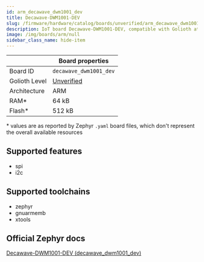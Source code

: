 ```yaml
---
id: arm_decawave_dwm1001_dev
title: Decawave-DWM1001-DEV
slug: /firmware/hardware/catalog/boards/unverified/arm_decawave_dwm1001_dev
description: IoT board Decawave-DWM1001-DEV, compatible with Golioth at unverified level.
image: /img/boards/arm/null
sidebar_class_name: hide-item
---
```


[//]: # (This is an auto-generated file, do not edit! Changes to it will be lost upon re-generation)



|                | Board properties     |
| -------------  | -------------------- |
| Board ID       | `decawave_dwm1001_dev` |
| Golioth Level  | [Unverified](/firmware/hardware#unverified-boards) |
| Architecture   | ARM |
| RAM*           | 64 kB |
| Flash*         | 512 kB |

\* values are as reported by Zephyr `.yaml` board files, which don't represent the overall available resources



## Supported features

* spi
* i2c

## Supported toolchains

* zephyr
* gnuarmemb
* xtools

## Official Zephyr docs

[Decawave-DWM1001-DEV (decawave_dwm1001_dev)](https://docs.zephyrproject.org/3.6.0/boards/arm/decawave_dwm1001_dev/doc/index.html)
